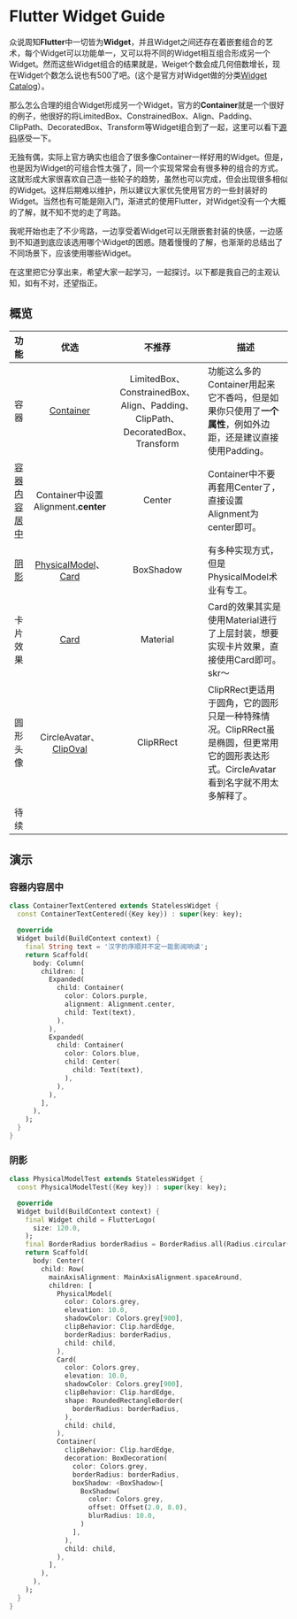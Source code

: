 # Flutter Widget Guide
众说周知**Flutter**中一切皆为**Widget**，并且Widget之间还存在着嵌套组合的艺术，每个Widget可以功能单一，又可以将不同的Widget相互组合形成另一个Widget。然而这些Widget组合的结果就是，Weiget个数会成几何倍数增长，现在Widget个数怎么说也有500了吧。(这个是官方对Widget做的分类[Widget Catalog](https://flutter.dev/docs/development/ui/widgets)）。

那么怎么合理的组合Widget形成另一个Widget，官方的**Container**就是一个很好的例子，他很好的将LimitedBox、ConstrainedBox、Align、Padding、ClipPath、DecoratedBox、Transform等Widget组合到了一起，这里可以看下[源码](https://github.com/flutter/flutter/blob/master/packages/flutter/lib/src/widgets/container.dart#L244)感受一下。

无独有偶，实际上官方确实也组合了很多像Container一样好用的Widget。但是，也是因为Widget的可组合性太强了，同一个实现常常会有很多种的组合的方式。这就形成大家很喜欢自己造一些轮子的趋势，虽然也可以完成，但会出现很多相似的Widget。这样后期难以维护，所以建议大家优先使用官方的一些封装好的Widget。当然也有可能是刚入门，渐进式的使用Flutter，对Widget没有一个大概的了解，就不知不觉的走了弯路。

我呢开始也走了不少弯路，一边享受着Widget可以无限嵌套封装的快感，一边感到不知道到底应该选用哪个Widget的困惑。随着慢慢的了解，也渐渐的总结出了不同场景下，应该使用哪些Widget。

在这里把它分享出来，希望大家一起学习，一起探讨。以下都是我自己的主观认知，如有不对，还望指正。

## 概览

| 功能 | 优选 | 不推荐 | 描述
| :------: | :------: | :------: | ------ |
| 容器 | [Container](https://api.flutter.dev/flutter/widgets/Container-class.html) | LimitedBox、ConstrainedBox、Align、Padding、ClipPath、DecoratedBox、Transform | 功能这么多的Container用起来它不香吗，但是如果你只使用了**一个属性**，例如外边距，还是建议直接使用Padding。 |
| [容器内容居中](#容器内容居中) | Container中设置Alignment.**center** | Center | Container中不要再套用Center了，直接设置Alignment为center即可。|
| [阴影](#阴影) | [PhysicalModel](https://api.flutter.dev/flutter/widgets/PhysicalModel-class.html)、[Card](https://api.flutter.dev/flutter/material/Card-class.html) | BoxShadow | 有多种实现方式，但是PhysicalModel术业有专工。 |
| 卡片效果 | [Card](https://api.flutter.dev/flutter/material/Card-class.html) | Material | Card的效果其实是使用Material进行了上层封装，想要实现卡片效果，直接使用Card即可。skr～ |
| 圆形头像 | CircleAvatar、[ClipOval](https://api.flutter.dev/flutter/widgets/ClipOval-class.html) | ClipRRect | ClipRRect更适用于圆角，它的圆形只是一种特殊情况。ClipRRect虽是椭圆，但更常用它的圆形表达形式。CircleAvatar看到名字就不用太多解释了。 |
| 待续 |  |  |  |


## 演示

### 容器内容居中

```dart
class ContainerTextCentered extends StatelessWidget {
  const ContainerTextCentered({Key key}) : super(key: key);

  @override
  Widget build(BuildContext context) {
    final String text = '汉字的序顺并不定一能影阅响读';
    return Scaffold(
      body: Column(
        children: [
          Expanded(
            child: Container(
              color: Colors.purple,
              alignment: Alignment.center,
              child: Text(text),
            ),
          ),
          Expanded(
            child: Container(
              color: Colors.blue,
              child: Center(
                child: Text(text),
              ),
            ),
          ),
        ],
      ),
    );
  }
}
```

### 阴影

```dart
class PhysicalModelTest extends StatelessWidget {
  const PhysicalModelTest({Key key}) : super(key: key);

  @override
  Widget build(BuildContext context) {
    final Widget child = FlutterLogo(
      size: 120.0,
    );
    final BorderRadius borderRadius = BorderRadius.all(Radius.circular(10.0));
    return Scaffold(
      body: Center(
        child: Row(
          mainAxisAlignment: MainAxisAlignment.spaceAround,
          children: [
            PhysicalModel(
              color: Colors.grey,
              elevation: 10.0,
              shadowColor: Colors.grey[900],
              clipBehavior: Clip.hardEdge,
              borderRadius: borderRadius,
              child: child,
            ),
            Card(
              color: Colors.grey,
              elevation: 10.0,
              shadowColor: Colors.grey[900],
              clipBehavior: Clip.hardEdge,
              shape: RoundedRectangleBorder(
                borderRadius: borderRadius,
              ),
              child: child,
            ),
            Container(
              clipBehavior: Clip.hardEdge,
              decoration: BoxDecoration(
                color: Colors.grey,
                borderRadius: borderRadius,
                boxShadow: <BoxShadow>[
                  BoxShadow(
                    color: Colors.grey,
                    offset: Offset(2.0, 8.0),
                    blurRadius: 10.0,
                  )
                ],
              ),
              child: child,
            ),
          ],
        ),
      ),
    );
  }
}

```